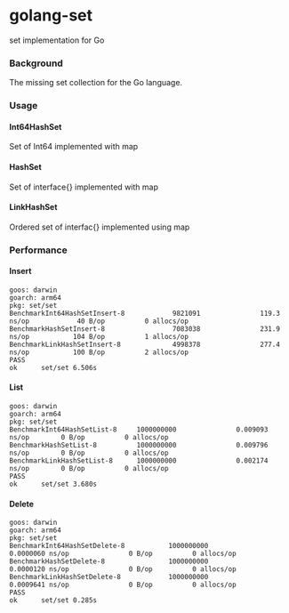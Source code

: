 # golang-set
set implementation for Go

### Background
The missing set collection for the Go language.

### Usage
#### Int64HashSet
Set of Int64 implemented with map

#### HashSet
Set of interface{} implemented with map

#### LinkHashSet
Ordered set of interfac{} implemented using map

### Performance
#### Insert
```
goos: darwin
goarch: arm64
pkg: set/set
BenchmarkInt64HashSetInsert-8            9821091               119.3 ns/op            40 B/op          0 allocs/op
BenchmarkHashSetInsert-8                 7083038               231.9 ns/op           104 B/op          1 allocs/op
BenchmarkLinkHashSetInsert-8             4998378               277.4 ns/op           100 B/op          2 allocs/op
PASS
ok      set/set 6.506s
```
#### List
```
goos: darwin
goarch: arm64
pkg: set/set
BenchmarkInt64HashSetList-8     1000000000               0.009093 ns/op        0 B/op          0 allocs/op
BenchmarkHashSetList-8          1000000000               0.009796 ns/op        0 B/op          0 allocs/op
BenchmarkLinkHashSetList-8      1000000000               0.002174 ns/op        0 B/op          0 allocs/op
PASS
ok      set/set 3.680s
```
#### Delete
```
goos: darwin
goarch: arm64
pkg: set/set
BenchmarkInt64HashSetDelete-8           1000000000               0.0000060 ns/op               0 B/op          0 allocs/op
BenchmarkHashSetDelete-8                1000000000               0.0000120 ns/op               0 B/op          0 allocs/op
BenchmarkLinkHashSetDelete-8            1000000000               0.0009641 ns/op               0 B/op          0 allocs/op
PASS
ok      set/set 0.285s
```
